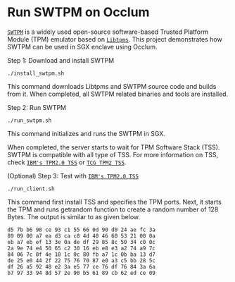 # Run SWTPM on Occlum

[`SWTPM`](https://github.com/stefanberger/swtpm) is a widely used open-source software-based Trusted Platform  Module (TPM) emulator based on [`Libtpms`](https://github.com/stefanberger/libtpms). This project demonstrates how SWTPM can be used in SGX enclave using Occlum.

Step 1: Download and install SWTPM
```
./install_swtpm.sh
```
This command downloads Libtpms and SWTPM source code and builds from it.
When completed, all SWTPM related binaries and tools are installed.

Step 2: Run SWTPM
```
./run_swtpm.sh
```
This command initializes and runs the SWTPM in SGX.

When completed, the server starts to wait for TPM Software Stack (TSS). SWTPM is compatible with all type of TSS. For more information on TSS, check [`IBM's TPM2.0 TSS`](https://sourceforge.net/p/ibmtpm20tss/tss/ci/master/tree/) or [`TCG TPM2 TSS`](https://github.com/tpm2-software/tpm2-tss).


(Optional) Step 3: Test with [`IBM's TPM2.0 TSS`](https://sourceforge.net/p/ibmtpm20tss/tss/ci/master/tree/)
```
./run_client.sh
```
This command first install TSS and specifies the TPM ports. Next, it starts the TPM and runs getrandom function to create a random number of 128 Bytes. The output is similar to as given below.

 ```
 d5 7b b6 98 ce 93 c1 55 66 0d 90 d0 24 ae fc 3a 
 89 09 00 a7 ea d3 ca c8 4d 40 46 60 53 21 00 0a 
 eb a7 eb ef 13 3e 0a de df 29 85 8c 50 34 c0 0c 
 2a 9e 74 e4 50 65 c2 30 16 eb e8 e3 a2 74 a9 7c 
 84 06 7c 0f 4e 10 1c 0c 80 fb a7 1c 0b ba 13 d7 
 de 25 e0 44 2f 22 75 76 70 87 e0 a3 c5 bb 28 5c 
 df 26 a5 92 48 e2 3a e5 77 ce 76 df 76 84 3a 6a 
 b7 97 33 94 8d 57 2e 90 b5 61 89 cb 62 ed ce 09
```




